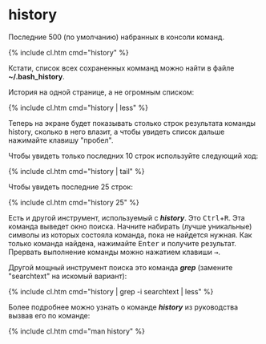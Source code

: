 # history

Последние 500 (по умолчанию) набранных в консоли команд.

{% include cl.htm cmd="history" %}

Кстати, список всех сохраненных комманд можно найти в файле **~/.bash_history**.

История на одной странице, а не огромным списком:

{% include cl.htm cmd="history | less" %}

Теперь на экране будет показывать столько строк результата команды history, сколько в него влазит, а чтобы увидеть список дальше нажимайте клавишу "пробел".

Чтобы увидеть только последних 10 строк используйте следующий ход:

{% include cl.htm cmd="history | tail" %}

Чтобы увидеть последние 25 строк:

{% include cl.htm cmd="history 25" %}

Есть и другой инструмент, используемый с **_history_**. Это <kbd>Ctrl</kbd>+<kbd>R</kbd>. Эта команда выведет окно поиска. Начните набирать (лучше уникальные) символы из которых состояла команда, пока не найдется нужная. Как только команда найдена, нажимайте <kbd>Enter</kbd> и получите результат. Прервать выполнение команды можно нажатием клавиши <kbd>&rarr;</kbd>.

Другой мощный инструмент поиска это команда **_grep_** (замените "searchtext" на искомый вариант):

{% include cl.htm cmd="history | grep -i searchtext | less" %}

Более подробнее можно узнать о команде **_history_** из руководства вызвав его по команде:

{% include cl.htm cmd="man history" %}

